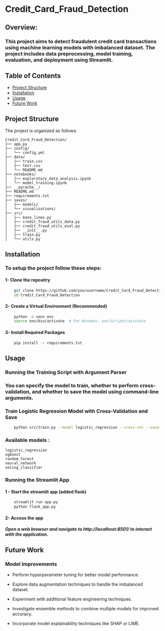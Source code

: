 # Credit_Card_Fraud_Detection
## Overview:
### This project aims to detect fraudulent credit card transactions using machine learning models with imbalanced dataset. The project includes data preprocessing, model training, evaluation, and deployment using Streamlit.
## Table of Contents
- [Project Structure](#project-structure)
- [Installation](#installation)
- [Usage](#usage)
- [Future Work](#work)

## Project Structure

The project is organized as follows:

```plaintext
Credit_Card_Fraud_Detection/
├── app.py
├── config/
│   └── config.yml
├── data/
│   ├── train.csv
│   ├── test.csv
│   └── README.md
├── notebooks/
│   ├── exploratory_data_analysis.ipynb
│   └── model_training.ipynb
├── __pycache__/
├── README.md
├── requirements.txt
├── saves/
│   ├── models/
│   └── visualizations/
├── src/
│   ├── base_lines.py
│   ├── credit_fraud_utils_data.py
│   ├── credit_fraud_utils_eval.py
│   ├── __init__.py
│   ├── train.py
|   └── utils.py
```
## Installation
### To setup the project follow these steps:
#### 1- Clone the repositry 
```bash
    git clone https://github.com/yourusername/Credit_Card_Fraud_Detection.git
    cd Credit_Card_Fraud_Detection
```
 #### 2- Create a Virtual Environment (Recommended)
```bash
    python -m venv env
    source env/bin/activate  # For Windows: env\Scripts\activate
```
 #### 3- Install Required Packages
```bash
    pip install -r requirements.txt
```
## Usage
### Running the Training Script with Argument Parser
### You can specify the model to train, whether to perform cross-validation, and whether to save the model using command-line arguments.
### Train Logistic Regression Model with Cross-Validation and Save

```bash
    python src/train.py --model logistic_regression --cross-val --save-model
```
### Available models :
    logistic_regression
    xgboost
    random_forest
    neural_network
    voting_classifier

### Running the Streamlit App
#### 1 - Start the streamlit app (added flask)
```bash
    streamlit run app.py
    python flask_app.py
```
#### 2- Access the app
##### Open a web browser and navigate to http://localhost:8501/ to interact with the application.

## Future Work

### Model Improvements

- Perform hyperparameter tuning for better model performance.

- Explore data augmentation techniques to handle the imbalanced dataset.

- Experiment with additional feature engineering techniques.

- Investigate ensemble methods to combine multiple models for improved accuracy.

- Incorporate model explainability techniques like SHAP or LIME.

